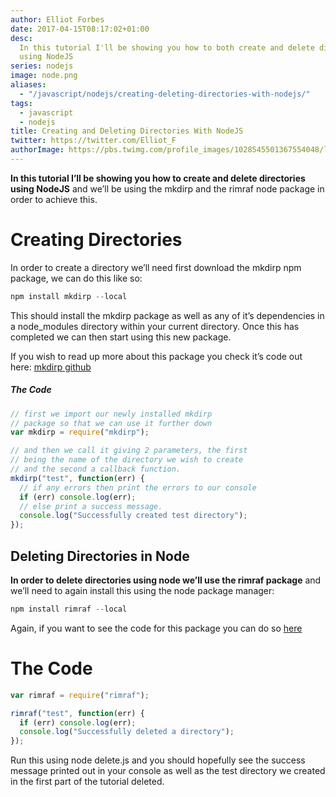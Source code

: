 ```yaml
---
author: Elliot Forbes
date: 2017-04-15T08:17:02+01:00
desc:
  In this tutorial I'll be showing you how to both create and delete directories
  using NodeJS
series: nodejs
image: node.png
aliases:
  - "/javascript/nodejs/creating-deleting-directories-with-nodejs/"
tags:
  - javascript
  - nodejs
title: Creating and Deleting Directories With NodeJS
twitter: https://twitter.com/Elliot_F
authorImage: https://pbs.twimg.com/profile_images/1028545501367554048/lzr43cQv_400x400.jpg
---
```


<strong>In this tutorial I’ll be showing you how to create and delete
directories using NodeJS</strong> and we’ll be using the mkdirp and the rimraf
node package in order to achieve this.

# Creating Directories

In order to create a directory we’ll need first download the mkdirp npm package,
we can do this like so:

```js
npm install mkdirp --local
```

This should install the mkdirp package as well as any of it’s dependencies in a
node_modules directory within your current directory. Once this has completed we
can then start using this new package.

If you wish to read up more about this package you check it’s code out here:
<a href=”https://github.com/substack/node-mkdirp” target=”_blank”>mkdirp
github</a>

<h5>The Code</h5>

```js
// first we import our newly installed mkdirp
// package so that we can use it further down
var mkdirp = require("mkdirp");

// and then we call it giving 2 parameters, the first
// being the name of the directory we wish to create
// and the second a callback function.
mkdirp("test", function(err) {
  // if any errors then print the errors to our console
  if (err) console.log(err);
  // else print a success message.
  console.log("Successfully created test directory");
});
```

<h2>Deleting Directories in Node</h2>

<strong>In order to delete directories using node we’ll use the rimraf
package</strong> and we’ll need to again install this using the node package
manager:

```js
npm install rimraf --local
```

Again, if you want to see the code for this package you can do so
<a href=”https://github.com/isaacs/rimraf” target=”_blank”>here</a>

# The Code

```js
var rimraf = require("rimraf");

rimraf("test", function(err) {
  if (err) console.log(err);
  console.log("Successfully deleted a directory");
});
```

Run this using node delete.js and you should hopefully see the success message
printed out in your console as well as the test directory we created in the
first part of the tutorial deleted.

